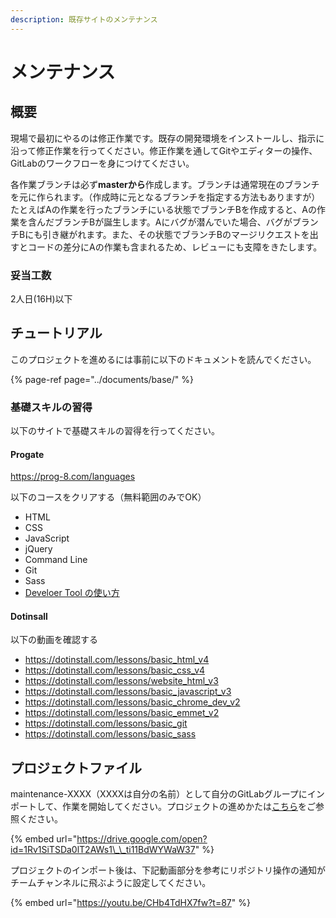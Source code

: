 ```yaml
---
description: 既存サイトのメンテナンス
---
```


# メンテナンス

## 概要

現場で最初にやるのは修正作業です。既存の開発環境をインストールし、指示に沿って修正作業を行ってください。修正作業を通してGitやエディターの操作、GitLabのワークフローを身につけてください。

各作業ブランチは必ず**masterから**作成します。ブランチは通常現在のブランチを元に作られます。（作成時に元となるブランチを指定する方法もありますが）たとえばAの作業を行ったブランチにいる状態でブランチBを作成すると、Aの作業を含んだブランチBが誕生します。Aにバグが潜んでいた場合、バグがブランチBにも引き継がれます。また、その状態でブランチBのマージリクエストを出すとコードの差分にAの作業も含まれるため、レビューにも支障をきたします。

### 妥当工数

2人日\(16H\)以下

## チュートリアル

このプロジェクトを進めるには事前に以下のドキュメントを読んでください。

{% page-ref page="../documents/base/" %}

### 基礎スキルの習得

以下のサイトで基礎スキルの習得を行ってください。

#### Progate

<https://prog-8.com/languages>

以下のコースをクリアする（無料範囲のみでOK）

* HTML
* CSS
* JavaScript
* jQuery
* Command Line
* Git
* Sass
* [Develoer Tool の使い方](https://prog-8.com/docs/html-dev)

#### Dotinsall

以下の動画を確認する

* https://dotinstall.com/lessons/basic_html_v4
* https://dotinstall.com/lessons/basic_css_v4
* https://dotinstall.com/lessons/website_html_v3
* https://dotinstall.com/lessons/basic_javascript_v3
* https://dotinstall.com/lessons/basic_chrome_dev_v2
* https://dotinstall.com/lessons/basic_emmet_v2
* https://dotinstall.com/lessons/basic_git
* https://dotinstall.com/lessons/basic_sass

## プロジェクトファイル

maintenance-XXXX（XXXXは自分の名前）として自分のGitLabグループにインポートして、作業を開始してください。プロジェクトの進めかたは[こちら](flow.md)をご参照ください。

{% embed url="https://drive.google.com/open?id=1Rv1SiTSDa0lT2AWs1\_\_ti11BdWYWaW37" %}

プロジェクトのインポート後は、下記動画部分を参考にリポジトリ操作の通知がチームチャンネルに飛ぶように設定してください。

{% embed url="https://youtu.be/CHb4TdHX7fw?t=87" %}
